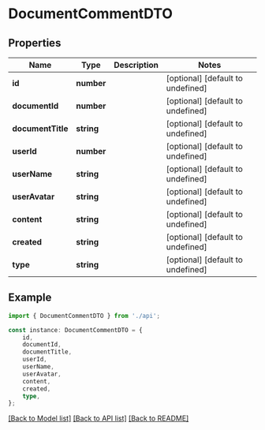 # DocumentCommentDTO


## Properties

Name | Type | Description | Notes
------------ | ------------- | ------------- | -------------
**id** | **number** |  | [optional] [default to undefined]
**documentId** | **number** |  | [optional] [default to undefined]
**documentTitle** | **string** |  | [optional] [default to undefined]
**userId** | **number** |  | [optional] [default to undefined]
**userName** | **string** |  | [optional] [default to undefined]
**userAvatar** | **string** |  | [optional] [default to undefined]
**content** | **string** |  | [optional] [default to undefined]
**created** | **string** |  | [optional] [default to undefined]
**type** | **string** |  | [optional] [default to undefined]

## Example

```typescript
import { DocumentCommentDTO } from './api';

const instance: DocumentCommentDTO = {
    id,
    documentId,
    documentTitle,
    userId,
    userName,
    userAvatar,
    content,
    created,
    type,
};
```

[[Back to Model list]](../README.md#documentation-for-models) [[Back to API list]](../README.md#documentation-for-api-endpoints) [[Back to README]](../README.md)

